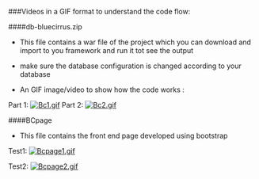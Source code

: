 ###Videos in a GIF format to understand the code flow:

####db-bluecirrus.zip
  * This file contains a war file of the project which you can download and import to you framework and run it tot see the output
  * make sure the database configuration is changed according to your database 
  

  * An GIF image/video to show how the code works :
  
  
  Part 1:
   [![Bc1.gif](https://s17.postimg.org/unw7m4cfz/Bc1.gif)](https://postimg.org/image/mie5nyo6z/) 
  Part 2:
   [![Bc2.gif](https://s15.postimg.org/rj3uzp4gb/Bc2.gif)](https://postimg.org/image/w4zz81pzb/)


####BCpage
   * This file contains the front end page developed using bootstrap
   
   
   Test1:
   [![Bcpage1.gif](https://s16.postimg.org/uf3jugjud/Bcpage1.gif)](https://postimg.org/image/95fxjm3jl/)


   Test2:
   [![Bcpage2.gif](https://s9.postimg.org/uraqcduu7/Bcpage2.gif)](https://postimg.org/image/s9yz54axn/)
  
